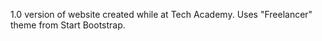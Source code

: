 1.0 version of website created while at Tech Academy. Uses "Freelancer" theme from Start Bootstrap.
